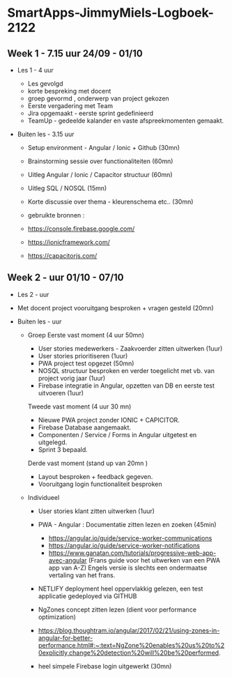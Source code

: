 # SmartApps-JimmyMiels-Logboek-2122

## Week 1 - 7.15 uur 24/09 - 01/10

* Les 1 - 4 uur
	* Les gevolgd 
	* korte bespreking met docent 
	* groep gevormd , onderwerp van project gekozen
    * Eerste vergadering met Team
    * Jira opgemaakt - eerste sprint gedefinieerd
    * TeamUp - gedeelde kalander en vaste afspreekmomenten gemaakt.


* Buiten les - 3.15 uur

    * Setup environment - Angular / Ionic + Github (30mn)
    * Brainstorming sessie over functionaliteiten (60mn)
    * Uitleg Angular / Ionic / Capacitor structuur (60mn)
    * Uitleg SQL / NOSQL (15mn)
    * Korte discussie over thema - kleurenschema etc.. (30mn)

    * gebruikte bronnen :
    * https://console.firebase.google.com/
    * https://ionicframework.com/
    * https://capacitorjs.com/

## Week 2 -   uur 01/10 - 07/10

* Les 2 - uur

 * Met docent project vooruitgang besproken + vragen gesteld (20mn)

* Buiten les -  uur
    
    * Groep 
        Eerste vast moment (4 uur 50mn)
        * User stories medewerkers - Zaakvoerder zitten uitwerken (1uur)
        * User stories prioritiseren (1uur)
        * PWA project test opgezet (50mn)
        * NOSQL structuur besproken en verder toegelicht met vb. van project vorig jaar (1uur)
        * Firebase integratie in Angular, opzetten van DB en eerste test uitvoeren (1uur)

        Tweede vast moment (4 uur 30 mn)
        * Nieuwe PWA project zonder IONIC + CAPICITOR.
        * Firebase Database aangemaakt.
        * Componenten / Service / Forms in Angular uitgetest en uitgelegd.
        * Sprint 3 bepaald. 

        Derde vast moment (stand up van 20mn )
        * Layout besproken + feedback gegeven.
        * Vooruitgang login functionaliteit besproken

    * Individueel

        * User stories klant zitten uitwerken (1uur)
        * PWA - Angular : Documentatie zitten lezen en zoeken (45min)
            * https://angular.io/guide/service-worker-communications
            * https://angular.io/guide/service-worker-notifications
            * https://www.ganatan.com/tutorials/progressive-web-app-avec-angular (Frans guide voor het uitwerken van een PWA app van A-Z)
            Engels versie is slechts een ondermaatse vertaling van het frans.
        * NETLIFY deployment heel oppervlakkig gelezen, een test applicatie gedeployed via GITHUB
        
        * NgZones concept zitten lezen (dient voor performance optimization)
        * https://blog.thoughtram.io/angular/2017/02/21/using-zones-in-angular-for-better-performance.html#:~:text=NgZone%20enables%20us%20to%20explicitly,change%20detection%20will%20be%20performed.

        * heel simpele Firebase login uitgewerkt (30mn) 

